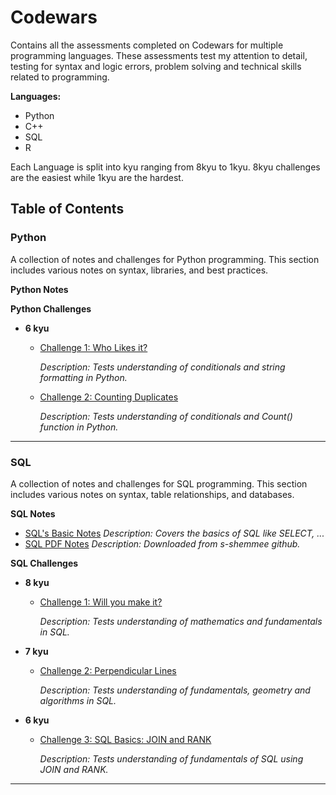 # Codewars
Contains all the assessments completed on Codewars for multiple programming languages.
These assessments test my attention to detail, testing for syntax and logic errors, problem solving and technical skills related to programming.

**Languages:**
- Python
- C++
- SQL
- R

Each Language is split into kyu ranging from 8kyu to 1kyu.
8kyu challenges are the easiest while 1kyu are the hardest.

## Table of Contents

### Python

  A collection of notes and challenges for Python programming. This section includes various notes on syntax, libraries, and best practices. 

  **Python Notes**  

  **Python Challenges**  

   - **6 kyu**
        - [Challenge 1: Who Likes it?](Python/6kyu/who_likes_it.py) 

          *Description: Tests understanding of conditionals and string formatting in Python.*

        - [Challenge 2: Counting Duplicates](Python/6kyu/Counting%20Duplicates.py) 

          *Description: Tests understanding of conditionals and Count() function in Python.*
     
---
### SQL

  A collection of notes and challenges for SQL programming. This section includes various notes on syntax, table relationships, and databases.

  **SQL Notes**  
  - [SQL's Basic Notes](SQL/Notes/SQL_notes.md) *Description: Covers the basics of SQL like SELECT, ...*
  - [SQL PDF Notes](<SQL/Notes/SQL Notes PDF.pdf>) *Description: Downloaded from s-shemmee github.*


  **SQL Challenges**
  
  - **8 kyu**
    - [Challenge 1: Will you make it?](SQL/8kyu/Will%20you%20make%20it.sql)

      *Description: Tests understanding of mathematics and fundamentals in SQL.*

  - **7 kyu**
    - [Challenge 2: Perpendicular Lines](SQL/7kyu/Perpendicular%20Lines.sql)

      *Description: Tests understanding of fundamentals, geometry and algorithms in SQL.*

  - **6 kyu**
    - [Challenge 3: SQL Basics: JOIN and RANK](SQL/6kyu/SQL%20BASICS%20-%20JOIN%20and%20RANK.sql)

      *Description: Tests understanding of fundamentals of SQL using JOIN and RANK.*

---
  


